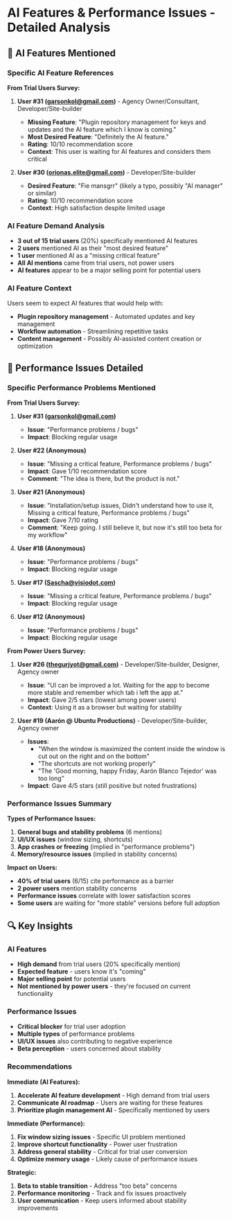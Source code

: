 # AI Features & Performance Issues - Detailed Analysis

## 🤖 AI Features Mentioned

### Specific AI Feature References

**From Trial Users Survey:**

1. **User #31 (garsonkol@gmail.com)** - Agency Owner/Consultant, Developer/Site-builder
   - **Missing Feature**: "Plugin repository management for keys and updates and the AI feature which I know is coming."
   - **Most Desired Feature**: "Definitely the AI feature."
   - **Rating**: 10/10 recommendation score
   - **Context**: This user is waiting for AI features and considers them critical

2. **User #30 (orionas.elite@gmail.com)** - Developer/Site-builder  
   - **Desired Feature**: "Fie mansgrr" (likely a typo, possibly "AI manager" or similar)
   - **Rating**: 10/10 recommendation score
   - **Context**: High satisfaction despite limited usage

### AI Feature Demand Analysis

- **3 out of 15 trial users** (20%) specifically mentioned AI features
- **2 users** mentioned AI as their "most desired feature"
- **1 user** mentioned AI as a "missing critical feature"
- **All AI mentions** came from trial users, not power users
- **AI features** appear to be a major selling point for potential users

### AI Feature Context

Users seem to expect AI features that would help with:
- **Plugin repository management** - Automated updates and key management
- **Workflow automation** - Streamlining repetitive tasks
- **Content management** - Possibly AI-assisted content creation or optimization

## 🐛 Performance Issues Detailed

### Specific Performance Problems Mentioned

**From Trial Users Survey:**

1. **User #31 (garsonkol@gmail.com)**
   - **Issue**: "Performance problems / bugs"
   - **Impact**: Blocking regular usage

2. **User #22 (Anonymous)**
   - **Issue**: "Missing a critical feature, Performance problems / bugs"
   - **Impact**: Gave 1/10 recommendation score
   - **Comment**: "The idea is there, but the product is not."

3. **User #21 (Anonymous)**
   - **Issue**: "Installation/setup issues, Didn't understand how to use it, Missing a critical feature, Performance problems / bugs"
   - **Impact**: Gave 7/10 rating
   - **Comment**: "Keep going. I still believe it, but now it's still too beta for my workflow"

4. **User #18 (Anonymous)**
   - **Issue**: "Performance problems / bugs"
   - **Impact**: Blocking regular usage

5. **User #17 (Sascha@visiodot.com)**
   - **Issue**: "Missing a critical feature, Performance problems / bugs"
   - **Impact**: Blocking regular usage

6. **User #12 (Anonymous)**
   - **Issue**: "Performance problems / bugs"
   - **Impact**: Blocking regular usage

**From Power Users Survey:**

1. **User #26 (thegurjyot@gmail.com)** - Developer/Site-builder, Designer, Agency owner
   - **Issue**: "UI can be improved a lot. Waiting for the app to become more stable and remember which tab i left the app at."
   - **Impact**: Gave 2/5 stars (lowest among power users)
   - **Context**: Using it as a browser but waiting for stability

2. **User #19 (Aarón @ Ubuntu Productions)** - Developer/Site-builder, Agency owner
   - **Issues**:
     - "When the window is maximized the content inside the window is cut out on the right and on the bottom"
     - "The shortcuts are not working properly"
     - "The 'Good morning, happy Friday, Aarón Blanco Tejedor' was too long"
   - **Impact**: Gave 4/5 stars (still positive but noted frustrations)

### Performance Issues Summary

**Types of Performance Issues:**
1. **General bugs and stability problems** (6 mentions)
2. **UI/UX issues** (window sizing, shortcuts)
3. **App crashes or freezing** (implied in "performance problems")
4. **Memory/resource issues** (implied in stability concerns)

**Impact on Users:**
- **40% of trial users** (6/15) cite performance as a barrier
- **2 power users** mention stability concerns
- **Performance issues** correlate with lower satisfaction scores
- **Some users** are waiting for "more stable" versions before full adoption

## 🔍 Key Insights

### AI Features
- **High demand** from trial users (20% specifically mention)
- **Expected feature** - users know it's "coming"
- **Major selling point** for potential users
- **Not mentioned by power users** - they're focused on current functionality

### Performance Issues
- **Critical blocker** for trial user adoption
- **Multiple types** of performance problems
- **UI/UX issues** also contributing to negative experience
- **Beta perception** - users concerned about stability

### Recommendations

**Immediate (AI Features):**
1. **Accelerate AI feature development** - High demand from trial users
2. **Communicate AI roadmap** - Users are waiting for these features
3. **Prioritize plugin management AI** - Specifically mentioned by users

**Immediate (Performance):**
1. **Fix window sizing issues** - Specific UI problem mentioned
2. **Improve shortcut functionality** - Power user frustration
3. **Address general stability** - Critical for trial user conversion
4. **Optimize memory usage** - Likely cause of performance issues

**Strategic:**
1. **Beta to stable transition** - Address "too beta" concerns
2. **Performance monitoring** - Track and fix issues proactively
3. **User communication** - Keep users informed about stability improvements 